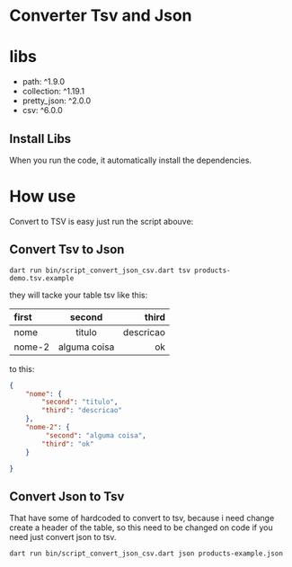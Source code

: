 # Converter Tsv and Json

# libs
 - path: ^1.9.0
 - collection: ^1.19.1
 - pretty_json: ^2.0.0
 - csv: ^6.0.0

## Install Libs
When you run the code, it automatically install the dependencies. 

# How use

Convert to TSV is easy just run the script abouve:
## Convert Tsv to Json
```
dart run bin/script_convert_json_csv.dart tsv products-demo.tsv.example
```

they will tacke your table tsv like this:

| first |  second  | third |
|:-----|:--------:|------:|
| nome   | titulo | descricao |
| nome-2   |  alguma coisa  |   ok |

to this:

```json
{
    "nome": {
        "second": "titulo",
        "third": "descricao"
    },
    "nome-2": {
         "second": "alguma coisa",
        "third": "ok"
    }

}
```

## Convert Json to Tsv
That have some of hardcoded to convert to tsv, because i need change create a header of the table, so this need to be changed on code if you need just convert json to tsv. 

```
dart run bin/script_convert_json_csv.dart json products-example.json
```